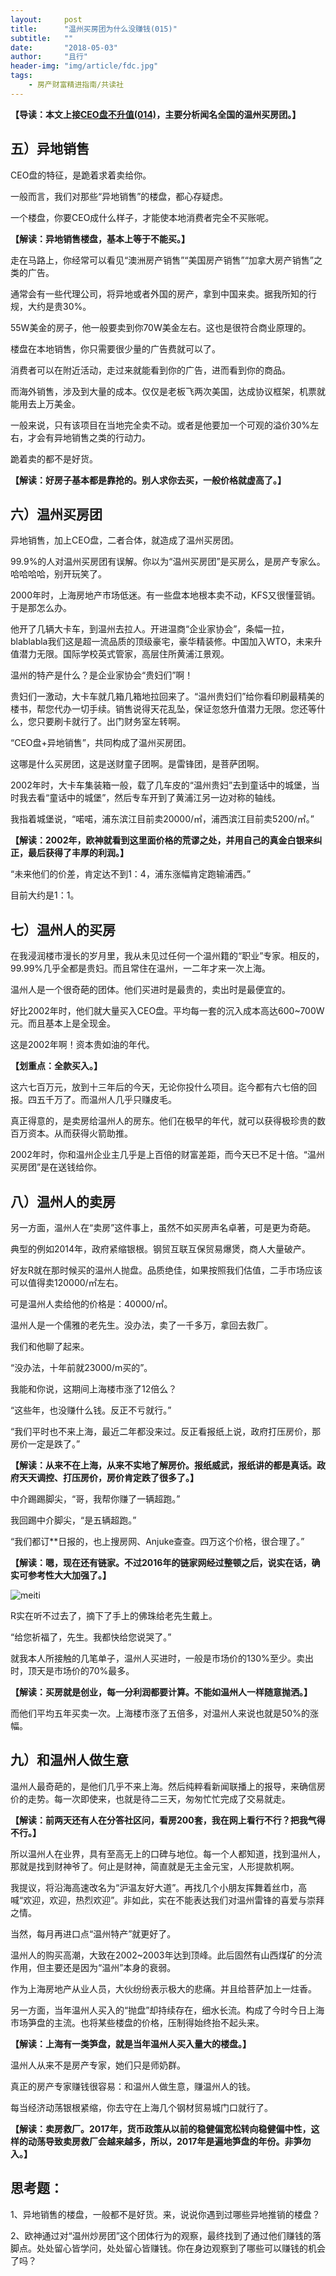 ```yaml
---
layout:     post
title:      "温州买房团为什么没赚钱(015)"
subtitle:   ""
date:       "2018-05-03"
author:     "且行"
header-img: "img/article/fdc.jpg"
tags:
    - 房产财富精进指南/共读社
---
```

**【导读：本文上接[CEO盘不升值(014)](/2018/05/02/gds014/)，主要分析闻名全国的温州买房团。】**

## 五）异地销售

CEO盘的特征，是跪着求着卖给你。

一般而言，我们对那些“异地销售”的楼盘，都心存疑虑。

一个楼盘，你要CEO成什么样子，才能使本地消费者完全不买账呢。

**【解读：异地销售楼盘，基本上等于不能买。】**

走在马路上，你经常可以看见“澳洲房产销售”“美国房产销售”“加拿大房产销售”之类的广告。

通常会有一些代理公司，将异地或者外国的房产，拿到中国来卖。据我所知的行规，大约是贵30%。

55W美金的房子，他一般要卖到你70W美金左右。这也是很符合商业原理的。

楼盘在本地销售，你只需要很少量的广告费就可以了。

消费者可以在附近活动，走过来就能看到你的广告，进而看到你的商品。

而海外销售，涉及到大量的成本。仅仅是老板飞两次美国，达成协议框架，机票就能用去上万美金。

一般来说，只有该项目在当地完全卖不动。或者是他要加一个可观的溢价30%左右，才会有异地销售之类的行动力。

跪着卖的都不是好货。

**【解读：好房子基本都是靠抢的。别人求你去买，一般价格就虚高了。】**

## 六）温州买房团

异地销售，加上CEO盘，二者合体，就造成了温州买房团。

99.9%的人对温州买房团有误解。你以为“温州买房团”是买房么，是房产专家么。哈哈哈哈，别开玩笑了。

2000年时，上海房地产市场低迷。有一些盘本地根本卖不动，KFS又很懂营销。于是那怎么办。

他开了几辆大卡车，到温州去拉人。开进温商“企业家协会”，条幅一拉，blablabla我们这是超一流品质的顶级豪宅，豪华精装修。中国加入WTO，未来升值潜力无限。国际学校英式管家，高层住所黄浦江景观。

温州的特产是什么？是企业家协会“贵妇们”啊！

贵妇们一激动，大卡车就几箱几箱地拉回来了。“温州贵妇们”给你看印刷最精美的楼书，帮您代办一切手续。销售说得天花乱坠，保证忽悠升值潜力无限。您还等什么，您只要刷卡就行了。出门财务室左转啊。

“CEO盘+异地销售”，共同构成了温州买房团。

这哪是什么买房团，这是送财童子团啊。是雷锋团，是菩萨团啊。

2002年时，大卡车集装箱一般，载了几车皮的“温州贵妇”去到童话中的城堡，当时我去看“童话中的城堡”，然后专车开到了黄浦江另一边对称的轴线。

我指着城堡说，“喏喏，浦东滨江目前卖20000/㎡，浦西滨江目前卖5200/㎡。”

**【解读：2002年，欧神就看到这里面价格的荒谬之处，并用自己的真金白银来纠正，最后获得了丰厚的利润。】**

“未来他们的价差，肯定达不到1：4，浦东涨幅肯定跑输浦西。”

目前大约是1：1。

## 七）温州人的买房

在我浸润楼市漫长的岁月里，我从未见过任何一个温州籍的“职业”专家。相反的，99.99%几乎全都是贵妇。而且常住在温州，一二年才来一次上海。

温州人是一个很奇葩的团体。他们买进时是最贵的，卖出时是最便宜的。

好比2002年时，他们就大量买入CEO盘。平均每一套的沉入成本高达600~700W元。而且基本上是全现金。

这是2002年啊！资本贵如油的年代。

**【划重点：全款买入。】**

这六七百万元，放到十三年后的今天，无论你投什么项目。迄今都有六七倍的回报。四五千万了。而温州人几乎只赚皮毛。

真正得意的，是卖房给温州人的房东。他们在极早的年代，就可以获得极珍贵的数百万资本。从而获得火箭助推。

2002年时，你和温州企业主几乎是上百倍的财富差距，而今天已不足十倍。“温州买房团”是在送钱给你。

## 八）温州人的卖房

另一方面，温州人在“卖房”这件事上，虽然不如买房声名卓著，可是更为奇葩。

典型的例如2014年，政府紧缩银根。钢贸互联互保贸易爆煲，商人大量破产。

好友R就在那时候买的温州人抛盘。品质绝佳，如果按照我们估值，二手市场应该可以值得卖120000/㎡左右。

可是温州人卖给他的价格是：40000/㎡。

温州人是一个儒雅的老先生。没办法，卖了一千多万，拿回去救厂。

我们和他聊了起来。

“没办法，十年前就23000/m买的”。

我能和你说，这期间上海楼市涨了12倍么？

“这些年，也没赚什么钱。反正不亏就行。”

“我们平时也不来上海，最近二年都没来过。反正看报纸上说，政府打压房价，那房价一定是跌了。”

**【解读：从来不在上海，从来不实地了解房价。报纸威武，报纸讲的都是真话。政府天天调控、打压房价，房价肯定跌了很多了。】**

中介踢踢脚尖，“哥，我帮你赚了一辆超跑。”

我回踢中介脚尖，“是五辆超跑。”

“我们都订**日报的，也上搜房网、Anjuke查查。四万这个价格，很合理了。”

**【解读：嗯，现在还有链家。不过2016年的链家网经过整顿之后，说实在话，确实可参考性大大加强了。】**

![meiti](http://upload-images.jianshu.io/upload_images/3836857-8f6bb322164fcac1.jpg?imageMogr2/auto-orient/strip%7CimageView2/2/w/1240)

R实在听不过去了，摘下了手上的佛珠给老先生戴上。

“给您祈福了，先生。我都快给您说哭了。”

就我本人所接触的几笔单子，温州人买进时，一般是市场价的130%至少。卖出时，顶天是市场价的70%最多。

**【解读：买房就是创业，每一分利润都要计算。不能如温州人一样随意抛洒。】**

而他们平均五年买卖一次。上海楼市涨了五倍多，对温州人来说也就是50%的涨幅。

## 九）和温州人做生意

温州人最奇葩的，是他们几乎不来上海。然后纯粹看新闻联播上的报导，来确信房价的走势。每一次即使来，也就是待二三天，匆匆忙忙完成了交易就走。

**【解读：前两天还有人在分答社区问，看房200套，我在网上看行不行？把我气得不行。】**

所以温州人在业界，具有至高无上的口碑与地位。每一个人都知道，找到温州人，那就是找到财神爷了。何止是财神，简直就是无主金元宝，人形提款机啊。

我提议，将沿海高速改名为“沪温友好大道”。再找几个小朋友挥舞着丝巾，高喊“欢迎，欢迎，热烈欢迎”。非如此，实在不能表达我们对温州雷锋的喜爱与崇拜之情。

当然，每月再进口点“温州特产”就更好了。

温州人的购买高潮，大致在2002~2003年达到顶峰。此后固然有山西煤矿的分流作用，但主要还是因为“温州”本身的衰弱。

作为上海房地产从业人员，大伙纷纷表示极大的悲痛。并且给菩萨加上一炷香。

另一方面，当年温州人买入的“抛盘”却持续存在，细水长流。构成了今时今日上海市场笋盘的主流。也将某些楼盘的价格，压制得始终抬不起头来。

**【解读：上海有一类笋盘，就是当年温州人买入量大的楼盘。】**

温州人从来不是房产专家，她们只是师奶群。

真正的房产专家赚钱很容易：和温州人做生意，赚温州人的钱。

每当经济动荡银根紧缩，你去守在上海几个钢材贸易城门口就行了。

**【解读：卖房救厂。2017年，货币政策从以前的稳健偏宽松转向稳健偏中性，这样的动荡导致卖房救厂会越来越多，所以，2017年是遍地笋盘的年份。非笋勿入。】**

## 思考题：

1、异地销售的楼盘，一般都不是好货。来，说说你遇到过哪些异地推销的楼盘？

2、欧神通过对“温州炒房团”这个团体行为的观察，最终找到了通过他们赚钱的落脚点。处处留心皆学问，处处留心皆赚钱。你在身边观察到了哪些可以赚钱的机会了吗？

